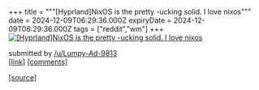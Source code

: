 +++
title = """[Hyprland]NixOS is the pretty -ucking solid. I love nixos"""
date = 2024-12-09T06:29:36.000Z
expiryDate = 2024-12-09T06:29:36.000Z
tags = ["reddit","wm"]
+++
[![[Hyprland]NixOS is the pretty -ucking solid. I love nixos](https://a.thumbs.redditmedia.com/Tv9ukx0MtpBwzUkB9NNKiXvgMl-OXCdjvyna0tTmar8.jpg "[Hyprland]NixOS is the pretty -ucking solid. I love nixos")](https://www.reddit.com/r/unixporn/comments/1ha3mjw/hyprlandnixos_is_the_pretty_ucking_solid_i_love/)

submitted by [/u/Lumpy-Ad-9813](https://www.reddit.com/user/Lumpy-Ad-9813)  
[\[link\]](https://www.reddit.com/gallery/1ha3mjw) [\[comments\]](https://www.reddit.com/r/unixporn/comments/1ha3mjw/hyprlandnixos_is_the_pretty_ucking_solid_i_love/)

[[source]](https://www.reddit.com/r/unixporn/comments/1ha3mjw/hyprlandnixos_is_the_pretty_ucking_solid_i_love/)
